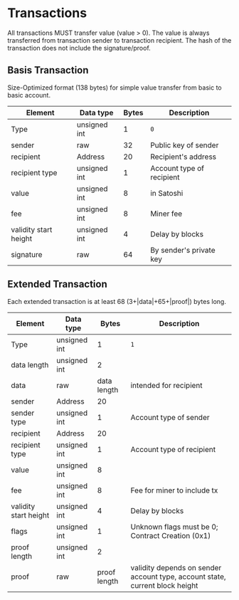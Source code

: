 # Transactions
All transactions MUST transfer value (value > 0). The value is always transferred from transaction sender to transaction recipient.
The hash of the transaction does not include the signature/proof.

## Basis Transaction
Size-Optimized format (138 bytes) for simple value transfer from basic to basic account.

| Element               | Data type    | Bytes | Description               |
|-----------------------|--------------|-------|---------------------------|
| Type                  | unsigned int | 1     | `0`                       |
| sender                | raw          | 32    | Public key of sender      |
| recipient             | Address      | 20    | Recipient's address       |
| recipient type        | unsigned int | 1     | Account type of recipient |
| value                 | unsigned int | 8     | in Satoshi                |
| fee                   | unsigned int | 8     | Miner fee                 |
| validity start height | unsigned int | 4     | Delay by blocks           |
| signature             | raw          | 64    | By sender's private key   |


## Extended Transaction
Each extended transaction is at least 68 (3+|data|+65+|proof|) bytes long.

| Element               | Data type    | Bytes        | Description                                                                  |
|-----------------------|--------------|--------------|------------------------------------------------------------------------------|
| Type                  | unsigned int | 1            | `1`                                                                          |
| data length           | unsigned int | 2            |                                                                              |
| data                  | raw          | data length  | intended for recipient                                                       |
| sender                | Address      | 20           |                                                                              |
| sender type           | unsigned int | 1            | Account type of sender                                                       |
| recipient             | Address      | 20           |                                                                              |
| recipient type        | unsigned int | 1            | Account type of recipient                                                    |
| value                 | unsigned int | 8            |                                                                              |
| fee                   | unsigned int | 8            | Fee for miner to include tx                                                  |
| validity start height | unsigned int | 4            | Delay by blocks                                                              |
| flags                 | unsigned int | 1            | Unknown flags must be 0; Contract Creation (0x1)                             |
| proof length          | unsigned int | 2            |                                                                              |
| proof                 | raw          | proof length | validity depends on sender account type, account state, current block height |
